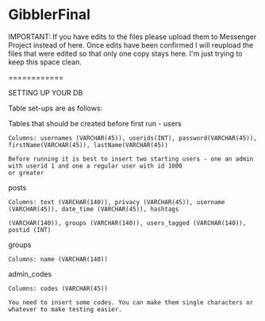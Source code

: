 GibblerFinal
============

IMPORTANT: If you have edits to the files please upload them to Messenger Project instead of here. Once edits have been confirmed I will reupload the files that were edited so that only one copy stays here. I'm just trying to keep this space clean.

============

SETTING UP YOUR DB

Table set-ups are as follows:

Tables that should be created before first run -
  users
  
    Columns: usernames (VARCHAR(45)), userids(INT), password(VARCHAR(45)), firstName(VARCHAR(45)), lastName(VARCHAR(45))
    
    Before running it is best to insert two starting users - one an admin with userid 1 and one a regular user with id 1000
    or greater
    
    
  posts
  
    Columns: text (VARCHAR(140)), privacy (VARCHAR(45)), username (VARCHAR(45)), date_time (VARCHAR(45)), hashtags
    
    (VARCHAR(140)), groups (VARCHAR(140)), users_tagged (VARCHAR(140)), postid (INT)
    
  groups
  
    Columns: name (VARCHAR(140))
    
    
  admin_codes
  
    Columns: codes (VARCHAR(45))
    
    You need to insert some codes. You can make them single characters or whatever to make testing easier.
    
